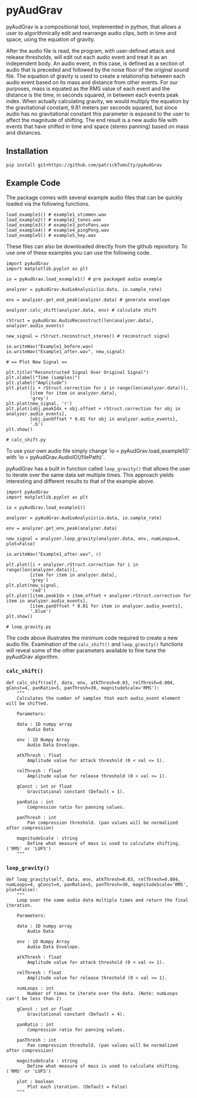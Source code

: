 # pyAudGrav

pyAudGrav is a compositional tool, implemented in python, that allows a user to algorithmically edit and rearrange audio clips, both in time and space, using the equation of gravity. 

After the audio file is read, the program, with user-defined attack and release thresholds, will edit out each audio event and treat it as an independent body. An audio event, in this case, is defined as a section of audio that is preceded and followed by the noise floor of the original sound file. The equation of gravity is used to create a relationship between each audio event based on its mass and distance from other events. For our purposes, mass is equated as the RMS value of each event and the distance is the time, in seconds squared, in between each events peak index. When actually calculating gravity, we would multiply the equation by the gravitational constant, 9.81 meters per seconds squared, but since audio has no gravitational constant this parameter is exposed to the user to affect the magnitude of shifting. The end result is a new audio file with events that have shifted in time and space (stereo panning) based on mass and distances. 

## Installation


`pip install git+https://github.com/patrickTumulty/pyAudGrav`

## Example Code

The package comes with several example audio files that can be quickly loaded via the following functions. 

```
load_example1() # example1_stimmen.wav
load_example2() # example2_tones.wav
load_example3() # example3_potsPans.wav
load_example4() # example4_pingPong.wav
load_example5() # example5_hey.wav
```
These files can also be downloaded directly from the github repository. To use one of these examples you can use the 
following code. 

```
import pyAudGrav 
import matplotlib.pyplot as plt

io = pyAudGrav.load_example1() # pre packaged audio example

analyzer = pyAudGrav.AudioAnalysis(io.data, io.sample_rate)

env = analyzer.get_end_peak(analyzer.data) # generate envelope 

analyzer.calc_shift(analyzer.data, env) # calculate shift

rStruct = pyAudGrav.AudioReconstruct(len(analyzer.data), analyzer.audio_events)

new_signal = rStruct.reconstruct_stereo() # reconstruct signal

io.writeWav("Example1_before.wav)
io.writeWav("Example1_after.wav", new_signal)

# == Plot New Signal == 

plt.title("Reconstructed Signal Over Original Signal")
plt.xlabel("Time (samples)")
plt.ylabel("Amplitude")
plt.plot([i + rStruct.correction for i in range(len(analyzer.data))],
         [item for item in analyzer.data],
         'grey')
plt.plot(new_signal, 'r')
plt.plot([obj.peakIdx + obj.offset + rStruct.correction for obj in analyzer.audio_events], 
         [obj.panOffset * 0.01 for obj in analyzer.audio_events], 
         '.b')
plt.show()

# calc_shift.py 
```

To use your own audio file simply change 'io = pyAudGrav.load_example1()' with 'io = pyAudGrav.AudioIO(/filePath)`. 

pyAudGrav has a built in function called `loop_gravity()` that allows the user to iterate over the same data set multiple times. This approach yields interesting and different results to that of the example above. 

```
import pyAudGrav
import matplotlib.pyplot as plt

io = pyAudGrav.load_example1()

analyzer = pyAudGrav.AudioAnalysis(io.data, io.sample_rate)

env = analyzer.get_env_peak(analyzer.data)

new_signal = analyzer.loop_gravity(analyzer.data, env, numLoops=4, plot=False)

io.writeWav("Example1_after.wav", r)

plt.plot([i + analyzer.rStruct.correction for i in range(len(analyzer.data))],
         [item for item in analyzer.data],
         'grey')
plt.plot(new_signal,
         'red')
plt.plot([item.peakIdx + item.offset + analyzer.rStruct.correction for item in analyzer.audio_events],
         [item.panOffset * 0.01 for item in analyzer.audio_events],
         '.blue')
plt.show()

# loop_gravity.py 
```

The code above illustrates the minimum code required to create a new audio file. Examination of the `calc_shift()` and `loop_gravity()` functions will reveal some of the other parameters available to fine tune the pyAudGrav algorithm. 

### `calc_shift()`

```
def calc_shift(self, data, env, atkThresh=0.03, relThresh=0.004, gConst=4, panRatio=5, panThresh=30, magnitudeScale='RMS'):
    """
    Calculates the number of samples that each audio_event element will be shifted. 

    Parameters:

    data : 1D numpy array
        Audio Data

    env : 1D Numpy Array
        Audio Data Envelope.

    atkThresh : float
        Amplitude value for attack threshold (0 < val <= 1).

    relThresh : float
        Amplitude value for release threshold (0 < val <= 1).

    gConst : int or float
        Gravitational constant (Default = 1).

    panRatio : int
        Compression ratio for panning values.
        
    panThresh : int
        Pan compression threshold. (pan values will be normalized after compression)

    magnitudeScale : string
        Define what measure of mass is used to calculate shifting. ('RMS' or 'LUFS')
    """
```

### `loop_gravity()`

```
def loop_gravity(self, data, env, atkThresh=0.03, relThresh=0.004, numLoops=4, gConst=4, panRatio=5, panThresh=30, magnitudeScale='RMS', plot=False):
    """
    Loop over the same audio data multiple times and return the final iteration. 
    
    Parameters:

    data : 1D numpy array
        Audio Data

    env : 1D Numpy Array
        Audio Data Envelope.

    atkThresh : float
        Amplitude value for attack threshold (0 < val <= 1).

    relThresh : float
        Amplitude value for release threshold (0 < val <= 1).

    numLoops : int 
        Number of times to iterate over the data. (Note: numLoops can't be less than 2)

    gConst : int or float
        Gravitational constant (Default = 4).

    panRatio : int
        Compression ratio for panning values.
        
    panThresh : int
        Pan compression threshold. (pan values will be normalized after compression)

    magnitudeScale : string
        Define what measure of mass is used to calculate shifting. ('RMS' or 'LUFS')
        
    plot : boolean
        Plot each iteration. (Default = False)
    """
```
